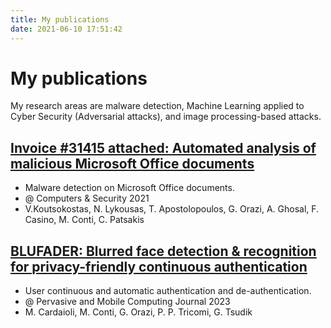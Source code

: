 ```yaml
---
title: My publications
date: 2021-06-10 17:51:42
---
```


# My publications
My research areas are malware detection, Machine Learning applied to Cyber Security (Adversarial attacks), and image processing-based attacks.

## [Invoice #31415 attached: Automated analysis of malicious Microsoft Office documents](https://www.sciencedirect.com/science/article/pii/S0167404821004053)
- Malware detection on Microsoft Office documents.
- @ Computers & Security 2021
- V.Koutsokostas, N. Lykousas, T. Apostolopoulos, G. Orazi, A. Ghosal, F. Casino, M. Conti, C. Patsakis

## [BLUFADER: Blurred face detection & recognition for privacy-friendly continuous authentication](https://www.sciencedirect.com/science/article/pii/S1574119223000597)
- User continuous and automatic authentication and de-authentication.
- @ Pervasive and Mobile Computing Journal 2023
- M. Cardaioli, M. Conti, G. Orazi, P. P. Tricomi, G. Tsudik


